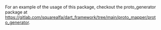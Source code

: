 For an example of the usage of this package, checkout the proto_generator package at https://gitlab.com/squarealfa/dart_framework/tree/main/proto_mapper/proto_generator.
